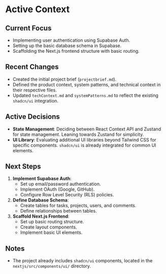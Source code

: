 # Active Context

## Current Focus
- Implementing user authentication using Supabase Auth.
- Setting up the basic database schema in Supabase.
- Scaffolding the Next.js frontend structure with basic routing.

## Recent Changes
- Created the initial project brief (`projectbrief.md`).
- Defined the product context, system patterns, and technical context in their respective files.
- Updated `techContext.md` and `systemPatterns.md` to reflect the existing `shadcn/ui` integration.

## Active Decisions
- **State Management**: Deciding between React Context API and Zustand for state management. Leaning towards Zustand for simplicity.
- **UI Library**: Evaluating additional UI libraries beyond Tailwind CSS for specific components. `shadcn/ui` is already integrated for common UI elements.

## Next Steps
1. **Implement Supabase Auth**:
    - Set up email/password authentication.
    - Implement OAuth (Google, GitHub).
    - Configure Row Level Security (RLS) policies.
2. **Define Database Schema**:
    - Create tables for tasks, projects, users, and comments.
    - Define relationships between tables.
3. **Scaffold Next.js Frontend**:
    - Set up basic routing structure.
    - Create layout components.
    - Implement basic UI elements.

## Notes
- The project already includes `shadcn/ui` components, located in the `nextjs/src/components/ui/` directory.
